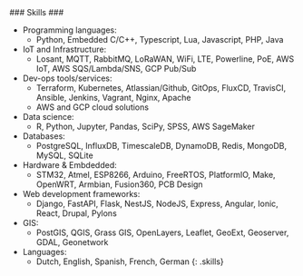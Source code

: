 <section markdown="1" id="skills_section">
### Skills ###

- Programming languages:
  - Python, Embedded C/C++, Typescript, Lua, Javascript, PHP, Java
- IoT and Infrastructure:
  - Losant, MQTT, RabbitMQ, LoRaWAN, WiFi, LTE, Powerline, PoE, AWS IoT, AWS SQS/Lambda/SNS, GCP Pub/Sub
- Dev-ops tools/services:
  - Terraform, Kubernetes, Atlassian/Github, GitOps, FluxCD, TravisCI, Ansible, Jenkins, Vagrant, Nginx, Apache
  - AWS and GCP cloud solutions
- Data science:
  - R, Python, Jupyter, Pandas, SciPy, SPSS, AWS SageMaker
- Databases:
  - PostgreSQL, InfluxDB, TimescaleDB, DynamoDB, Redis, MongoDB, MySQL, SQLite
- Hardware & Embdedded:
  - STM32, Atmel, ESP8266, Arduino, FreeRTOS, PlatformIO, Make, OpenWRT, Armbian, Fusion360, PCB Design
- Web development frameworks:
  - Django, FastAPI, Flask, NestJS, NodeJS, Express, Angular, Ionic, React, Drupal, Pylons
- GIS:
  - PostGIS, QGIS, Grass GIS, OpenLayers, Leaflet, GeoExt, Geoserver, GDAL, Geonetwork 
- Languages:
  - Dutch, English, Spanish, French, German
{: .skills}

</section>
